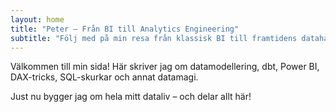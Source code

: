 ```yaml
---
layout: home
title: "Peter – Från BI till Analytics Engineering"
subtitle: "Följ med på min resa från klassisk BI till framtidens datahantering"
---
```


Välkommen till min sida! Här skriver jag om datamodellering, dbt, Power BI, DAX-tricks, SQL-skurkar och annat datamagi.

Just nu bygger jag om hela mitt dataliv – och delar allt här!
